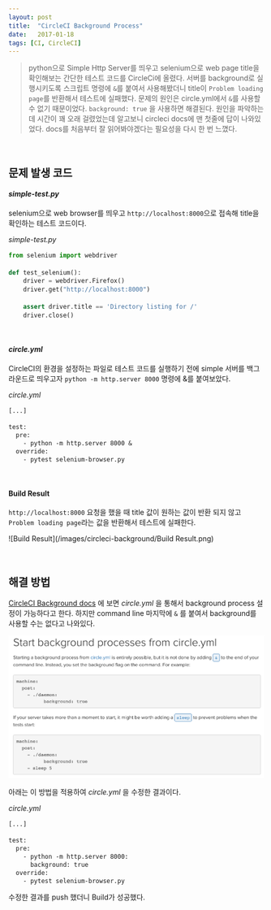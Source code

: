 ```yaml
---
layout: post
title:  "CircleCI Background Process"
date:   2017-01-18
tags: [CI, CircleCI]
---
```


> python으로 Simple Http Server를 띄우고 selenium으로 web page title을 확인해보는 간단한 테스트 코드를 CircleCi에 올렸다. 서버를 background로 실행시키도록 스크립트 명령에 `&`를 붙여서 사용해봤더니 title이 `Problem loading page`를 반환해서 테스트에 실패했다. 문제의 원인은 circle.yml에서 `&`를 사용할 수 없기 때문이었다. `background: true` 을 사용하면 해결된다. 원인을 파악하는데 시간이 꽤 오래 걸렸었는데 알고보니 circleci docs에 맨 첫줄에 답이 나와있었다. docs를 처음부터 잘 읽어봐야겠다는 필요성을 다시 한 번 느꼈다.  

<br/>  

## 문제 발생 코드  

#### _simple-test.py_   

selenium으로 web browser를 띄우고 `http://localhost:8000`으로 접속해 title을 확인하는 테스트 코드이다.  

_simple-test.py_   

```python
from selenium import webdriver

def test_selenium():
    driver = webdriver.Firefox()
    driver.get("http://localhost:8000")

    assert driver.title == 'Directory listing for /'
    driver.close()
```   

<br/>  

#### _circle.yml_  

CircleCI의 환경을 설정하는 파일로 테스트 코드를 실행하기 전에 simple 서버를 백그라운드로 띄우고자 `python -m http.server 8000` 명령에 &를 붙여보았다.  

_circle.yml_   

```
[...]

test:
  pre:
    - python -m http.server 8000 &
  override:
    - pytest selenium-browser.py
```  

<br/>  

#### Build Result  

`http://localhost:8000` 요청을 했을 때 title 값이 원하는 값이 반환 되지 않고 `Problem loading page`라는 값을 반환해서 테스트에 실패한다.  

![Build Result](/images/circleci-background/Build Result.png)  

<br/>  

## 해결 방법  

[CircleCI Background docs](https://circleci.com/docs/background-process/) 에 보면 _circle.yml_ 을 통해서 background process 설정이 가능하다고 한다. 하지만 command line 마지막에 `&` 를 붙여서 background를 사용할 수는 없다고 나와있다.  

![Build Result](/images/circleci-background/background.png)  

아래는 이 방법을 적용하여 _circle.yml_ 을 수정한 결과이다.  

_circle.yml_  

```
[...]

test:
  pre:
    - python -m http.server 8000:
      background: true
  override:
    - pytest selenium-browser.py
```  

수정한 결과를 push 했더니 Build가 성공했다.  
